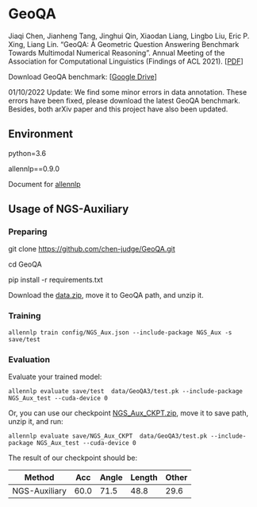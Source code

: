 
# GeoQA 

Jiaqi Chen, Jianheng Tang, Jinghui Qin, Xiaodan Liang, Lingbo Liu, Eric P. Xing, Liang Lin. “GeoQA: A Geometric Question Answering Benchmark Towards Multimodal Numerical Reasoning”. Annual Meeting of the Association for Computational Linguistics (Findings of ACL 2021). [<a href="https://arxiv.org/abs/2105.14517">PDF</a>]

Download GeoQA benchmark: [<a href="https://drive.google.com/drive/folders/1fiLTJUq7EPiZHs6AxundNfNEDLw4gtP5?usp=sharing">Google Drive</a>]

01/10/2022 Update: We find some minor errors in data annotation. These errors have been fixed, please download the latest GeoQA benchmark. Besides, both arXiv paper and this project have also been updated.

## Environment
python=3.6

allennlp==0.9.0

Document for <a href="http://docs.allennlp.org/v0.9.0/index.html">allennlp</a>
## Usage of NGS-Auxiliary


### Preparing

git clone https://github.com/chen-judge/GeoQA.git

cd GeoQA

pip install -r requirements.txt

Download the <a href="https://drive.google.com/drive/folders/1fiLTJUq7EPiZHs6AxundNfNEDLw4gtP5?usp=sharing">data.zip</a>, move it to GeoQA path, and unzip it.


### Training
    
    allennlp train config/NGS_Aux.json --include-package NGS_Aux -s save/test

### Evaluation
Evaluate your trained model:
    
    allennlp evaluate save/test  data/GeoQA3/test.pk --include-package NGS_Aux_test --cuda-device 0

Or, you can use our checkpoint <a href="https://drive.google.com/drive/folders/1fiLTJUq7EPiZHs6AxundNfNEDLw4gtP5?usp=sharing">NGS_Aux_CKPT.zip</a>, move it to save path, unzip it, and run:

    allennlp evaluate save/NGS_Aux_CKPT  data/GeoQA3/test.pk --include-package NGS_Aux_test --cuda-device 0
    
The result of our checkpoint should be:

| Method | Acc | Angle | Length | Other | 
| --- | --- |  --- | --- |--- |
| NGS-Auxiliary | 60.0 | 71.5 | 48.8 | 29.6 |




